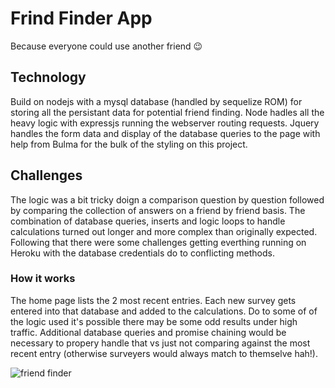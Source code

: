 # Frind Finder App
Because everyone could use another friend 😉

## Technology
Build on nodejs with a mysql database (handled by sequelize ROM) for storing all the persistant data for potential friend finding. Node hadles all the heavy logic with expressjs running the webserver routing requests. Jquery handles the form data and display of the database queries to the page with help from  Bulma for the bulk of the styling on this project.

## Challenges
The logic was a bit tricky doign a comparison question by question followed by comparing the collection of answers on a friend by friend basis. The combination of database queries, inserts and logic loops to handle calculations turned out longer and more complex than originally expected. Following that there were some challenges getting everthing running on Heroku with the database credentials do to conflicting methods.

### How it works
The home page lists the 2 most recent entries. Each new survey gets entered into that database and added to the calculations. Do to some of of the logic used it's possible there may be some odd results under high traffic. Additional database queries and promise chaining would be necessary to propery handle that vs just not comparing against the most recent entry (otherwise surveyers would always match to themselve hah!).

![friend finder](https://github.com/echo-dave/echo-dave.github.io/blob/master/assets/img/projects/friendfind.jpg?raw=true)
